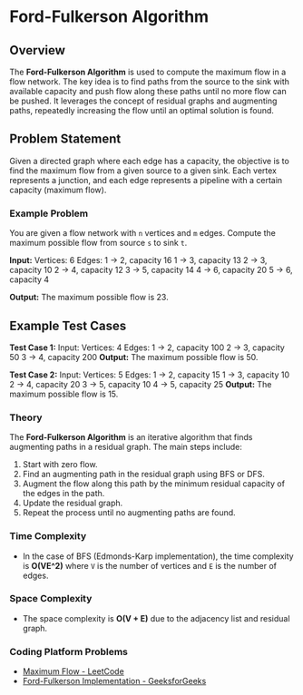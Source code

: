 # Ford-Fulkerson Algorithm

## Overview

The **Ford-Fulkerson Algorithm** is used to compute the maximum flow in a flow network. The key idea is to find paths from the source to the sink with available capacity and push flow along these paths until no more flow can be pushed. It leverages the concept of residual graphs and augmenting paths, repeatedly increasing the flow until an optimal solution is found.

## Problem Statement

Given a directed graph where each edge has a capacity, the objective is to find the maximum flow from a given source to a given sink. Each vertex represents a junction, and each edge represents a pipeline with a certain capacity (maximum flow).

### Example Problem

You are given a flow network with `n` vertices and `m` edges. Compute the maximum possible flow from source `s` to sink `t`.

**Input:**
Vertices: 6 Edges: 1 -> 2, capacity 16 1 -> 3, capacity 13 2 -> 3, capacity 10 2 -> 4, capacity 12 3 -> 5, capacity 14 4 -> 6, capacity 20 5 -> 6, capacity 4

**Output:**
The maximum possible flow is 23.


## Example Test Cases

**Test Case 1:**
Input: Vertices: 4 Edges: 1 -> 2, capacity 100 2 -> 3, capacity 50 3 -> 4, capacity 200 **Output:** The maximum possible flow is 50.

**Test Case 2:**
Input: Vertices: 5 Edges: 1 -> 2, capacity 15 1 -> 3, capacity 10 2 -> 4, capacity 20 3 -> 5, capacity 10 4 -> 5, capacity 25 
**Output:** The maximum possible flow is 15.


### Theory

The **Ford-Fulkerson Algorithm** is an iterative algorithm that finds augmenting paths in a residual graph. The main steps include:
1. Start with zero flow.
2. Find an augmenting path in the residual graph using BFS or DFS.
3. Augment the flow along this path by the minimum residual capacity of the edges in the path.
4. Update the residual graph.
5. Repeat the process until no augmenting paths are found.

### Time Complexity

- In the case of BFS (Edmonds-Karp implementation), the time complexity is **O(VE^2)** where `V` is the number of vertices and `E` is the number of edges.

### Space Complexity

- The space complexity is **O(V + E)** due to the adjacency list and residual graph.

### Coding Platform Problems

- [Maximum Flow - LeetCode](https://leetcode.com/problems/find-max-flow/)
- [Ford-Fulkerson Implementation - GeeksforGeeks](https://www.geeksforgeeks.org/ford-fulkerson-algorithm-for-maximum-flow-problem/)
